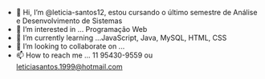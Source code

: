 - 👋 Hi, I’m @leticia-santos12, estou cursando o último semestre de Análise e Desenvolvimento de Sistemas
- 👀 I’m interested in ... Programação Web
- 🌱 I’m currently learning ...JavaScript, Java, MySQL, HTML, CSS
- 💞️ I’m looking to collaborate on  ... 
- 📫 How to reach me ... 11  95430-9559 ou leticiasantos.1999@hotmail.com

<!---
leticia-santos12/leticia-santos12 is a ✨ special ✨ repository because its `README.md` (this file) appears on your GitHub profile.
You can click the Preview link to take a look at your changes.
--->
